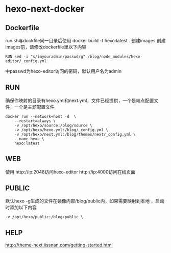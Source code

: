 # hexo-next-docker

## Dockerfile
run.sh与dockfile同一目录后使用 docker build -t hexo:latest . 创建images
创建images前，请修改dockerfile里以下内容
```
RUN sed -i "s/imyouradmin/passwd/g" /blog/node_modules/hexo-editor/_config.yml  
```
中passwd为hexo-editor访问的密码，默认用户名为admin

## RUN

确保你映射的目录有hexo.yml和next.yml，文件已经提供，一个是端点配置文件，一个是主题配置文件

```
docker run --network=host -d  \
    --restart=always \
    -v /opt/hexo/source:/blog/source \
    -v /opt/hexo/hexo.yml:/blog/_config.yml \
    -v /opt/hexo/next.yml:/blog/themes/next/_config.yml \
    --name hexo \
    hexo:latest

```
## WEB
使用 http://ip:2048访问hexo-editor  http://ip:4000访问在线页面

## PUBLIC
默认hexo -g生成的文件在镜像内部/blog/public内，如果需要映射到本地 ，启动时添加以下内容
```
-v /opt/hexo/public:/blog/public \

```

## HELP

http://theme-next.iissnan.com/getting-started.html

